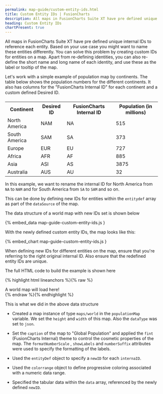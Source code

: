 ```yaml
---
permalink: map-guide/custom-entity-ids.html
title: Custom Entity IDs | FusionCharts
description: All maps in FusionCharts Suite XT have pre defined unique internal IDs to reference each entity
heading: Custom Entity IDs
chartPresent: true
---
```


All maps in FusionCharts Suite XT have pre defined unique internal IDs to reference each entity. Based on your use case you might want to name these entities differently. You can solve this problem by creating custom IDs for entities on a map. Apart from re-defining identities, you can also re-define the short name and long name of each identity, and use these as the label or tooltip of the map.

Let's work with a simple example of population map by continents. The table below shows the population numbers for the different continents. It also has columns for the "FusionCharts Internal ID" for each continent and a custom defined Desired ID.

<table>
  <tr>
    <th>Continent </th>
    <th>Desired ID</th>
    <th>FusionCharts Internal ID</th>
    <th>Population (in millions)</th>
  </tr>
  <tr>
    <td>North America </td>
    <td>NAM</td>
    <td>NA</td>
    <td>515</td>
  </tr>
  <tr>
    <td>South America</td>
    <td>SAM</td>
    <td>SA</td>
    <td>373</td>
  </tr>
  <tr>
    <td>Europe</td>
    <td>EUR</td>
    <td>EU</td>
    <td>727</td>
  </tr>
  <tr>
    <td>Africa</td>
    <td>AFR</td>
    <td>AF</td>
    <td>885</td>
  </tr>
  <tr>
    <td>Asia</td>
    <td>ASI</td>
    <td>AS</td>
    <td>3875</td>
  </tr>
  <tr>
    <td>Australia</td>
    <td>AUS</td>
    <td>AU</td>
    <td>32</td>
  </tr>
</table>


In this example, we want to rename the internal ID for North America from `NA` to `NAM` and for South America from `SA` to `SAM` and so on.

This can be done by defining new IDs for entities within the `entitydef` array as part of the `dataSource` of the map.

The data structure of a world map with new IDs set is shown below

{% embed_data map-guide-custom-entity-ids.js }

With the newly defined custom entity IDs, the map looks like this:

{% embed_chart map-guide-custom-entity-ids.js }

<p class="text-info">When defining new IDs for different entities on the map, ensure that you're referring to the right original internal ID. Also ensure that the redefined entity IDs are unique.</p>

The full HTML code to build the example is shown here

{% highlight html lineanchors %}{% raw %}
<html>
<head>
    <title>A Data Driven Map</title>
    <script type="text/javascript" src="fusioncharts/fusioncharts.js"></script>
    <script type="text/javascript" src="fusioncharts/themes/fusioncharts.theme.fint.js"></script>
<script>
FusionCharts.ready(function() {
    var populationMap = new FusionCharts({
        type: 'maps/world',
        renderAt: 'chart-container',
        width: '600',
        height: '400',
        dataFormat: 'json',
        dataSource: {
            "chart": {
                "caption": "Global Population",
                "theme": "fint",
                "formatNumberScale": "0",
                "numberSuffix": "M",
                "showLabels": "1",
                "useSNameInToolTip": "1",
                "useSNameInLabels": "1"
            },
            "entityDef": [{
                "internalId": "NA",
                "newId": "NAM"
            }, {
                "internalId": "SA",
                "newId": "SAM"
            }, {
                "internalId": "EU",
                "newId": "EUR"
            }, {
                "internalId": "AS",
                "newId": "ASI"
            }, {
                "internalId": "AF",
                "newId": "AFR"
            }, {
                "internalId": "AU",
                "newId": "AUS"
            }],
            "colorrange": {
                "color": [{
                    "minvalue": "0",
                    "maxvalue": "100",
                    "code": "#D0DFA3",
                    "displayValue": "< 100M"
                }, {
                    "minvalue": "100",
                    "maxvalue": "500",
                    "code": "#B0BF92",
                    "displayValue": "100-500M"
                }, {
                    "minvalue": "500",
                    "maxvalue": "1000",
                    "code": "#91AF64",
                    "displayValue": "500M-1B"
                }, {
                    "minvalue": "1000",
                    "maxvalue": "5000",
                    "code": "#A9FF8D",
                    "displayValue": "> 1B"
                }]
            },
            "data": [{
                "id": "NAM",
                "value": "515"
            }, {
                "id": "SAM",
                "value": "373"
            }, {
                "id": "ASI",
                "value": "3875"
            }, {
                "id": "EUR",
                "value": "727"
            }, {
                "id": "AFR",
                "value": "885"
            }, {
                "id": "AUS",
                "value": "32"
            }]
        }
    }).render();
});
</script>
</head>
<body>
    <div id="chart-container">A world map will load here!</div>
</body>
</html>
{% endraw %}{% endhighlight %}

This is what we did in the above data structure

* Created a map instance of type `maps/world` in the `populationMap` variable. We set the `height` and `width` of this map. Also the `dataType` was set to `json`.

* Set the `caption` of the map to "Global Population" and applied the `fint` (FusionCharts Internal) theme to control the cosmetic properties of the map. The `formatNumberScale` , `showLabels` and `numberSuffix` attributes were used to specify the formatting of the labels.

* Used the `entityDef` object to specify a `newID` for each `internaID`.

* Used the `colorrange` object to define progressive coloring associated with a numeric data range.

* Specified the tabular data within the `data` array, referenced by the newly defined  `newID`.
